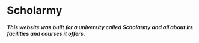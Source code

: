 # Scholarmy
##### This website was built for a university called Scholarmy and all about its facilities and courses it offers.
